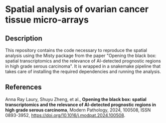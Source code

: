 # Spatial analysis of ovarian cancer tissue micro-arrays

## Description
This repository contains the code necessary to reproduce the spatial analysis using the Misty package from the paper "Opening the black box: spatial transcriptomics and the relevance of AI-detected prognostic regions in high grade serous carcinoma". It is wrapped in a snakemake pipeline that takes care of installing the required dependencies and running the analysis.

## References
Anna Ray Laury, Shuyu Zheng, et al., **Opening the black box: spatial transcriptomics and the relevance of AI-detected prognostic regions in high grade serous carcinoma**, Modern Pathology, 2024, 100508, ISSN 0893-3952, https://doi.org/10.1016/j.modpat.2024.100508.
